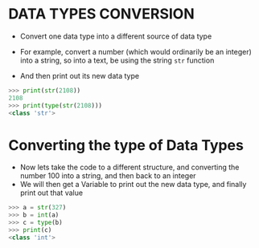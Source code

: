 # DATA TYPES CONVERSION

- Convert one data type into a different source of data type

- For example, convert a number (which would ordinarily be an integer) into a string, so into a text, be using the string `str` function
- And then print out its new data type
```python
>>> print(str(2108))
2108
>>> print(type(str(2108)))
<class 'str'>
```

# Converting the type of Data Types

- Now lets take the code to a different structure, and converting the number 100 into a string, and then back to an integer
- We will then get a Variable to print out the new data type, and finally print out that value
```python
>>> a = str(327)
>>> b = int(a)
>>> c = type(b)
>>> print(c)
<class 'int'>
```
